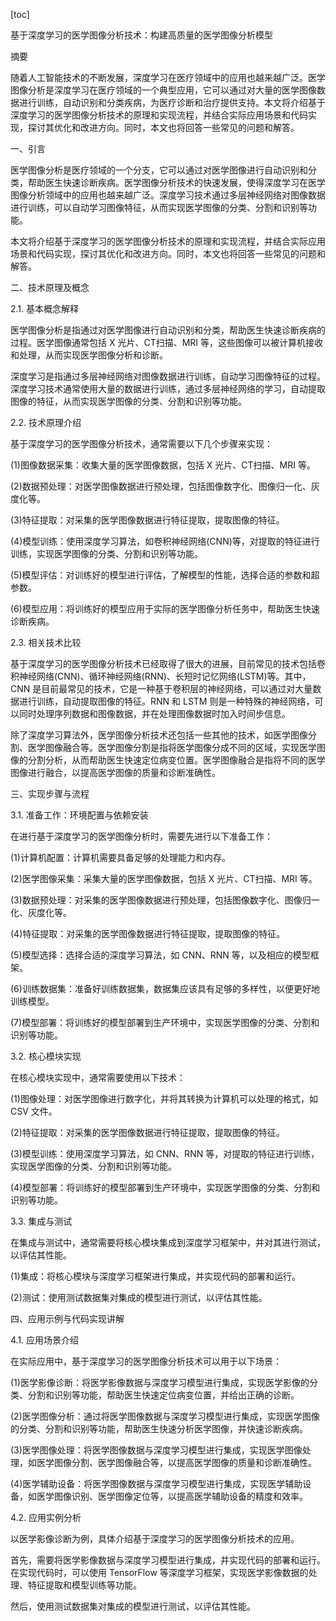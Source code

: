 
[toc]                    
                
                
基于深度学习的医学图像分析技术：构建高质量的医学图像分析模型

摘要

随着人工智能技术的不断发展，深度学习在医疗领域中的应用也越来越广泛。医学图像分析是深度学习在医疗领域的一个典型应用，它可以通过对大量的医学图像数据进行训练，自动识别和分类疾病，为医疗诊断和治疗提供支持。本文将介绍基于深度学习的医学图像分析技术的原理和实现流程，并结合实际应用场景和代码实现，探讨其优化和改进方向。同时，本文也将回答一些常见的问题和解答。

一、引言

医学图像分析是医疗领域的一个分支，它可以通过对医学图像进行自动识别和分类，帮助医生快速诊断疾病。医学图像分析技术的快速发展，使得深度学习在医学图像分析领域中的应用也越来越广泛。深度学习技术通过多层神经网络对图像数据进行训练，可以自动学习图像特征，从而实现医学图像的分类、分割和识别等功能。

本文将介绍基于深度学习的医学图像分析技术的原理和实现流程，并结合实际应用场景和代码实现，探讨其优化和改进方向。同时，本文也将回答一些常见的问题和解答。

二、技术原理及概念

2.1. 基本概念解释

医学图像分析是指通过对医学图像进行自动识别和分类，帮助医生快速诊断疾病的过程。医学图像通常包括 X 光片、CT扫描、MRI 等，这些图像可以被计算机接收和处理，从而实现医学图像分析和诊断。

深度学习是指通过多层神经网络对图像数据进行训练，自动学习图像特征的过程。深度学习技术通常使用大量的数据进行训练，通过多层神经网络的学习，自动提取图像的特征，从而实现医学图像的分类、分割和识别等功能。

2.2. 技术原理介绍

基于深度学习的医学图像分析技术，通常需要以下几个步骤来实现：

(1)图像数据采集：收集大量的医学图像数据，包括 X 光片、CT扫描、MRI 等。

(2)数据预处理：对医学图像数据进行预处理，包括图像数字化、图像归一化、灰度化等。

(3)特征提取：对采集的医学图像数据进行特征提取，提取图像的特征。

(4)模型训练：使用深度学习算法，如卷积神经网络(CNN)等，对提取的特征进行训练，实现医学图像的分类、分割和识别等功能。

(5)模型评估：对训练好的模型进行评估，了解模型的性能，选择合适的参数和超参数。

(6)模型应用：将训练好的模型应用于实际的医学图像分析任务中，帮助医生快速诊断疾病。

2.3. 相关技术比较

基于深度学习的医学图像分析技术已经取得了很大的进展，目前常见的技术包括卷积神经网络(CNN)、循环神经网络(RNN)、长短时记忆网络(LSTM)等。其中，CNN 是目前最常见的技术，它是一种基于卷积层的神经网络，可以通过对大量数据进行训练，自动提取图像的特征。RNN 和 LSTM 则是一种特殊的神经网络，可以同时处理序列数据和图像数据，并在处理图像数据时加入时间步信息。

除了深度学习算法外，医学图像分析技术还包括一些其他的技术，如医学图像分割、医学图像融合等。医学图像分割是指将医学图像分成不同的区域，实现医学图像的分割分析，从而帮助医生快速定位病变位置。医学图像融合是指将不同的医学图像进行融合，以提高医学图像的质量和诊断准确性。

三、实现步骤与流程

3.1. 准备工作：环境配置与依赖安装

在进行基于深度学习的医学图像分析时，需要先进行以下准备工作：

(1)计算机配置：计算机需要具备足够的处理能力和内存。

(2)医学图像采集：采集大量的医学图像数据，包括 X 光片、CT扫描、MRI 等。

(3)数据预处理：对采集的医学图像数据进行预处理，包括图像数字化、图像归一化、灰度化等。

(4)特征提取：对采集的医学图像数据进行特征提取，提取图像的特征。

(5)模型选择：选择合适的深度学习算法，如 CNN、RNN 等，以及相应的模型框架。

(6)训练数据集：准备好训练数据集，数据集应该具有足够的多样性，以便更好地训练模型。

(7)模型部署：将训练好的模型部署到生产环境中，实现医学图像的分类、分割和识别等功能。

3.2. 核心模块实现

在核心模块实现中，通常需要使用以下技术：

(1)图像处理：对医学图像进行数字化，并将其转换为计算机可以处理的格式，如 CSV 文件。

(2)特征提取：对采集的医学图像数据进行特征提取，提取图像的特征。

(3)模型训练：使用深度学习算法，如 CNN、RNN 等，对提取的特征进行训练，实现医学图像的分类、分割和识别等功能。

(4)模型部署：将训练好的模型部署到生产环境中，实现医学图像的分类、分割和识别等功能。

3.3. 集成与测试

在集成与测试中，通常需要将核心模块集成到深度学习框架中，并对其进行测试，以评估其性能。

(1)集成：将核心模块与深度学习框架进行集成，并实现代码的部署和运行。

(2)测试：使用测试数据集对集成的模型进行测试，以评估其性能。

四、应用示例与代码实现讲解

4.1. 应用场景介绍

在实际应用中，基于深度学习的医学图像分析技术可以用于以下场景：

(1)医学影像诊断：将医学影像数据与深度学习模型进行集成，实现医学影像的分类、分割和识别等功能，帮助医生快速定位病变位置，并给出正确的诊断。

(2)医学图像分析：通过将医学图像数据与深度学习模型进行集成，实现医学图像的分类、分割和识别等功能，帮助医生快速分析医学图像，并快速诊断疾病。

(3)医学图像处理：将医学图像数据与深度学习模型进行集成，实现医学图像处理，如医学图像分割、医学图像融合等，以提高医学图像的质量和诊断准确性。

(4)医学辅助设备：将医学图像数据与深度学习模型进行集成，实现医学辅助设备，如医学图像识别、医学图像定位等，以提高医学辅助设备的精度和效率。

4.2. 应用实例分析

以医学影像诊断为例，具体介绍基于深度学习的医学图像分析技术的应用。

首先，需要将医学影像数据与深度学习模型进行集成，并实现代码的部署和运行。在实现代码时，可以使用 TensorFlow 等深度学习框架，实现医学影像数据的处理、特征提取和模型训练等功能。

然后，使用测试数据集对集成的模型进行测试，以评估其性能。

